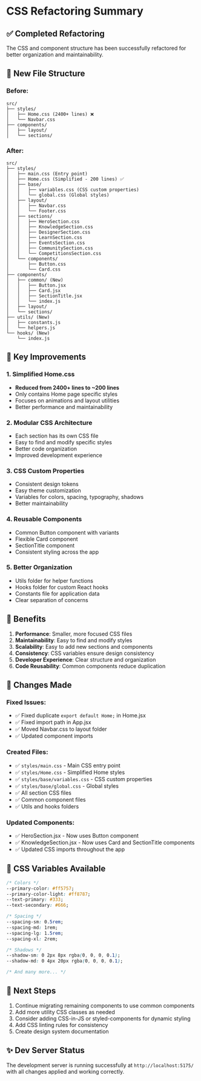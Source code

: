 # CSS Refactoring Summary

## ✅ Completed Refactoring

The CSS and component structure has been successfully refactored for better organization and maintainability.

## 📁 New File Structure

### Before:

```
src/
├── styles/
│   ├── Home.css (2400+ lines) ❌
│   └── Navbar.css
├── components/
│   ├── layout/
│   └── sections/
```

### After:

```
src/
├── styles/
│   ├── main.css (Entry point)
│   ├── Home.css (Simplified - 200 lines) ✅
│   ├── base/
│   │   ├── variables.css (CSS custom properties)
│   │   └── global.css (Global styles)
│   ├── layout/
│   │   ├── Navbar.css
│   │   └── Footer.css
│   ├── sections/
│   │   ├── HeroSection.css
│   │   ├── KnowledgeSection.css
│   │   ├── DesignerSection.css
│   │   ├── LearnSection.css
│   │   ├── EventsSection.css
│   │   ├── CommunitySection.css
│   │   └── CompetitionsSection.css
│   └── components/
│       ├── Button.css
│       └── Card.css
├── components/
│   ├── common/ (New)
│   │   ├── Button.jsx
│   │   ├── Card.jsx
│   │   ├── SectionTitle.jsx
│   │   └── index.js
│   ├── layout/
│   └── sections/
├── utils/ (New)
│   ├── constants.js
│   └── helpers.js
└── hooks/ (New)
    └── index.js
```

## 🎯 Key Improvements

### 1. **Simplified Home.css**

-   **Reduced from 2400+ lines to ~200 lines**
-   Only contains Home page specific styles
-   Focuses on animations and layout utilities
-   Better performance and maintainability

### 2. **Modular CSS Architecture**

-   Each section has its own CSS file
-   Easy to find and modify specific styles
-   Better code organization
-   Improved development experience

### 3. **CSS Custom Properties**

-   Consistent design tokens
-   Easy theme customization
-   Variables for colors, spacing, typography, shadows
-   Better maintainability

### 4. **Reusable Components**

-   Common Button component with variants
-   Flexible Card component
-   SectionTitle component
-   Consistent styling across the app

### 5. **Better Organization**

-   Utils folder for helper functions
-   Hooks folder for custom React hooks
-   Constants file for application data
-   Clear separation of concerns

## 🚀 Benefits

1. **Performance**: Smaller, more focused CSS files
2. **Maintainability**: Easy to find and modify styles
3. **Scalability**: Easy to add new sections and components
4. **Consistency**: CSS variables ensure design consistency
5. **Developer Experience**: Clear structure and organization
6. **Code Reusability**: Common components reduce duplication

## 📝 Changes Made

### Fixed Issues:

-   ✅ Fixed duplicate `export default Home;` in Home.jsx
-   ✅ Fixed import path in App.jsx
-   ✅ Moved Navbar.css to layout folder
-   ✅ Updated component imports

### Created Files:

-   ✅ `styles/main.css` - Main CSS entry point
-   ✅ `styles/Home.css` - Simplified Home styles
-   ✅ `styles/base/variables.css` - CSS custom properties
-   ✅ `styles/base/global.css` - Global styles
-   ✅ All section CSS files
-   ✅ Common component files
-   ✅ Utils and hooks folders

### Updated Components:

-   ✅ HeroSection.jsx - Now uses Button component
-   ✅ KnowledgeSection.jsx - Now uses Card and SectionTitle components
-   ✅ Updated CSS imports throughout the app

## 🎨 CSS Variables Available

```css
/* Colors */
--primary-color: #ff5757;
--primary-color-light: #ff8787;
--text-primary: #333;
--text-secondary: #666;

/* Spacing */
--spacing-sm: 0.5rem;
--spacing-md: 1rem;
--spacing-lg: 1.5rem;
--spacing-xl: 2rem;

/* Shadows */
--shadow-sm: 0 2px 8px rgba(0, 0, 0, 0.1);
--shadow-md: 0 4px 20px rgba(0, 0, 0, 0.1);

/* And many more... */
```

## 🔧 Next Steps

1. Continue migrating remaining components to use common components
2. Add more utility CSS classes as needed
3. Consider adding CSS-in-JS or styled-components for dynamic styling
4. Add CSS linting rules for consistency
5. Create design system documentation

## ✨ Dev Server Status

The development server is running successfully at `http://localhost:5175/` with all changes applied and working correctly.
